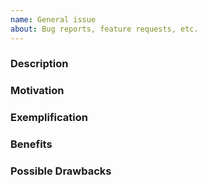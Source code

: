```yaml
---
name: General issue
about: Bug reports, feature requests, etc.
---
```

<!--
Filling out the template is required. Any issue that does not include enough information may be closed at the maintainers' discretion.
-->

### Description
<!-- Describe the proposed or requested change, and explain the type of change. Is it a change to the protocol, to the documentation, or something else? -->

### Motivation
<!-- Why would you like to see this change? -->

### Exemplification
<!-- Can you think of a concrete example illustrating the impact and value of the change? -->

### Benefits
<!-- What would the benefits of introducing this change be? -->

### Possible Drawbacks
<!-- What are the possible side-effects or negative impacts of the change, and why are they outweighed by the benefits? -->
